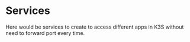 # Services

Here would be services to create to access different apps in K3S without need to forward port every time.

